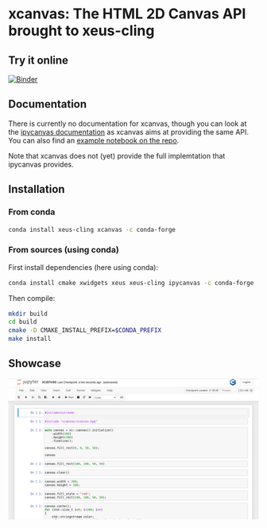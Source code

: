 # xcanvas: The HTML 2D Canvas API brought to xeus-cling

## Try it online

[![Binder](https://mybinder.org/badge_logo.svg)](https://mybinder.org/v2/gh/martinRenou/xcanvas/HEAD)

## Documentation

There is currently no documentation for xcanvas, though you can look at the [ipycanvas documentation](https://ipycanvas.readthedocs.io) as xcanvas aims at providing the same API. You can also find an [example notebook on the repo](https://github.com/martinRenou/xcanvas/blob/master/examples/xcanvas.ipynb).

Note that xcanvas does not (yet) provide the full implemtation that ipycanvas provides.

## Installation

### From conda

```bash
conda install xeus-cling xcanvas -c conda-forge
```

### From sources (using conda)

First install dependencies (here using conda):

```bash
conda install cmake xwidgets xeus xeus-cling ipycanvas -c conda-forge
```

Then compile:

```bash
mkdir build
cd build
cmake -D CMAKE_INSTALL_PREFIX=$CONDA_PREFIX
make install
```

## Showcase

![xcanvas example](xcanvas.gif)

